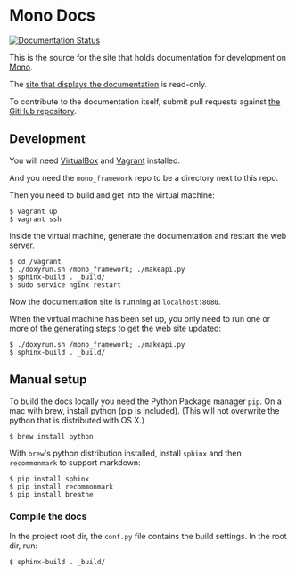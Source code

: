 # Mono Docs

[![Documentation Status](https://readthedocs.org/projects/mono-developer-documentation/badge/?version=latest)](http://developer.openmono.com/en/latest/?badge=latest)

This is the source for the site that holds documentation for development
on [Mono](http://openmono.com).

The [site that displays the documentation](http://developer.openmono.com)
is read-only.

To contribute to the documentation itself, submit pull requests against
[the GitHub repository](https://github.com/getopenmono/monodocs).

## Development

You will need [VirtualBox](https://www.virtualbox.org/) and [Vagrant](https://www.vagrantup.com/) installed.

And you need the `mono_framework` repo to be a directory next to this repo.

Then you need to build and get into the virtual machine:

	$ vagrant up
	$ vagrant ssh

Inside the virtual machine, generate the documentation and restart the web server.

	$ cd /vagrant
	$ ./doxyrun.sh /mono_framework; ./makeapi.py
	$ sphinx-build . _build/
	$ sudo service nginx restart

Now the documentation site is running at `localhost:8080`.

When the virtual machine has been set up, you only need to run one or more of the generating steps to get the web site updated:

	$ ./doxyrun.sh /mono_framework; ./makeapi.py
	$ sphinx-build . _build/

## Manual setup

To build the docs locally you need the Python Package manager `pip`. On a mac with brew, install python (pip is included). (This will not overwrite the python that is distributed with OS X.)

	$ brew install python

With `brew`'s  python distribution installed, install `sphinx` and then `recommonmark` to support markdown:

	$ pip install sphinx
	$ pip install recommonmark
	$ pip install breathe

### Compile the docs

In the project root dir, the `conf.py` file contains the build settings. In the root dir, run:

	$ sphinx-build . _build/

